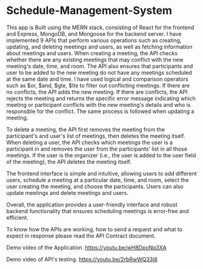 # Schedule-Management-System

This app is Built using the MERN stack, consisting of React for the frontend and Express, MongoDB, and Mongoose for the backend server. I have implemented 9 APIs that perform various operations such as creating, updating, and deleting meetings and users, as well as fetching information about meetings and users.
When creating a meeting, the API checks whether there are any existing meetings that may conflict with the new meeting's date, time, and room. The API also ensures that participants and user to be added to the new meeting do not have any meetings scheduled at the same date and time. I have used logical and comparison operators such as $or, $and, $gte, $lte to filter out conflicting meetings. If there are no conflicts, the API adds the new meeting. If there are conflicts, the API rejects the meeting and returns the specific error message indicating which meeting or participant conflicts with the new meeting's details and who is responsible for the conflict. The same process is followed when updating a meeting.

To delete a meeting, the API first removes the meeting from the participant's and user's list of meetings, then deletes the meeting itself. When deleting a user, the API checks which meetings the user is a participant in and removes the user from the participants' list in all those meetings. If the user is the organizer (i.e., the user is added to the user field of the meeting), the API deletes the meeting itself.

The frontend interface is simple and intuitive, allowing users to add different users, schedule a meeting at a particular date, time, and room, select the user creating the meeting, and choose the participants. Users can also update meetings and delete meetings and users.

Overall, the application provides a user-friendly interface and robust backend functionality that ensures scheduling meetings is error-free and efficient.

To know how the APIs are working, how to send a request and what to expect in response please read the API Contract document.

Demo video of the Application.
https://youtu.be/wH8DpoNq3XA

Demo video of API's testing.
https://youtu.be/2rbRwWQ33j8
